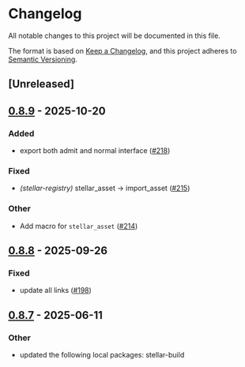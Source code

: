 # Changelog

All notable changes to this project will be documented in this file.

The format is based on [Keep a Changelog](https://keepachangelog.com/en/1.0.0/),
and this project adheres to [Semantic Versioning](https://semver.org/spec/v2.0.0.html).

## [Unreleased]

## [0.8.9](https://github.com/theahaco/scaffold-stellar/compare/stellar-scaffold-macro-v0.8.8...stellar-scaffold-macro-v0.8.9) - 2025-10-20

### Added

- export both admit and normal interface ([#218](https://github.com/theahaco/scaffold-stellar/pull/218))

### Fixed

- *(stellar-registry)* stellar_asset -> import_asset ([#215](https://github.com/theahaco/scaffold-stellar/pull/215))

### Other

- Add macro for `stellar_asset` ([#214](https://github.com/theahaco/scaffold-stellar/pull/214))

## [0.8.8](https://github.com/theahaco/scaffold-stellar/compare/stellar-scaffold-macro-v0.8.7...stellar-scaffold-macro-v0.8.8) - 2025-09-26

### Fixed

- update all links ([#198](https://github.com/theahaco/scaffold-stellar/pull/198))

## [0.8.7](https://github.com/theahaco/scaffold-stellar/compare/stellar-scaffold-macro-v0.8.6...stellar-scaffold-macro-v0.8.7) - 2025-06-11

### Other

- updated the following local packages: stellar-build
